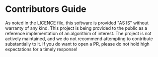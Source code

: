 # Contributors Guide

As noted in the LICENCE file, this software is provided "AS IS" without
warranty of any kind. This project is being provided to the public as a
reference implementation of an algorithim of interest. The project is not
actively maintained, and we do not recommend attempting to contribute
substantially to it. If you do want to open a PR, please do not hold high
expectations for a timely response!
